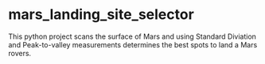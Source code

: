 # mars_landing_site_selector
This python project scans the surface of Mars and using Standard Diviation and Peak-to-valley measurements determines the best spots to land a Mars rovers.
